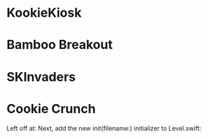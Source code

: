 # KookieKiosk
# Bamboo Breakout
# SKInvaders
# Cookie Crunch

Left off at: Next, add the new init(filename:) initializer to Level.swift:









